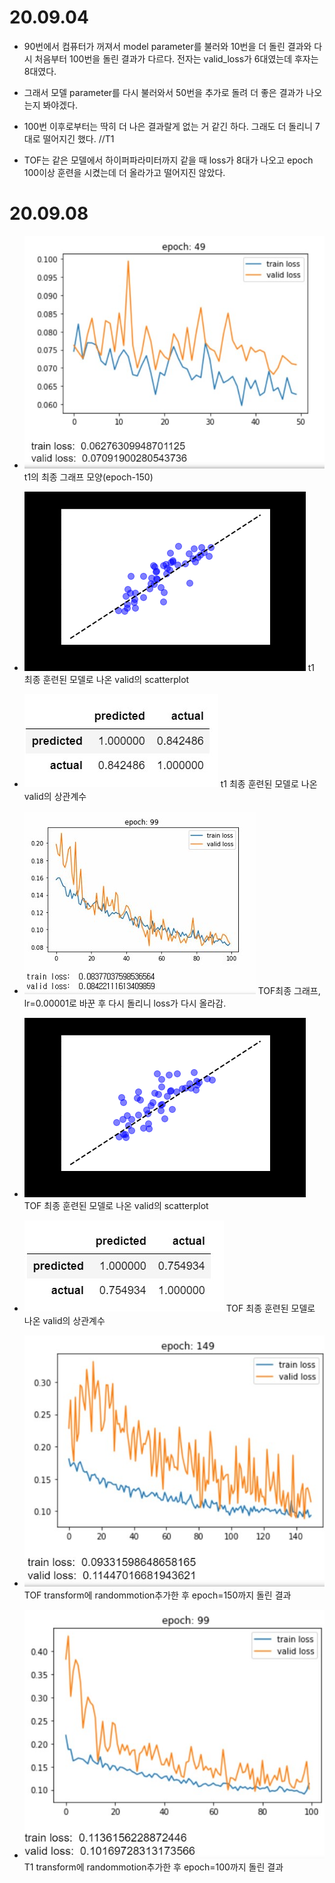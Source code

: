 # 20.09.04

- 90번에서 컴퓨터가 꺼져서 model parameter를 불러와 10번을 더 돌린 결과와 다시 처음부터 100번을 돌린 결과가 다르다. 전자는 valid_loss가 6대였는데 후자는 8대였다.

- 그래서 모델 parameter를 다시 불러와서 50번을 추가로 돌려 더 좋은 결과가 나오는지 봐야겠다.

- 100번 이후로부터는 딱히 더 나은 결과랄게 없는 거 같긴 하다. 그래도 더 돌리니 7대로 떨어지긴 했다.
//T1

- TOF는 같은 모델에서 하이퍼파라미터까지 같을 때 loss가 8대가 나오고 epoch 100이상 훈련을 시켰는데 더 올라가고 떨어지진 않았다.

# 20.09.08

- ![](2020-09-08-11-56-03.png)</br>
t1의 최종 그래프 모양(epoch-150)

- ![](2020-09-08-12-05-33.png)
t1 최종 훈련된 모델로 나온 valid의 scatterplot

- ![](2020-09-08-12-06-15.png)
t1 최종 훈련된 모델로 나온 valid의 상관계수

- ![](2020-09-09-16-37-27.png)
TOF최종 그래프, lr=0.00001로 바꾼 후 다시 돌리니 loss가 다시 올라감.
- ![](2020-09-08-12-03-31.png)
TOF 최종 훈련된 모델로 나온 valid의 scatterplot
- ![](2020-09-08-12-04-38.png)
TOF 최종 훈련된 모델로 나온 valid의 상관계수

- ![](2020-09-08-11-57-00.png)</br>
TOF transform에 randommotion추가한 후 epoch=150까지 돌린 결과

- ![](2020-09-08-11-59-49.png)</br>
T1 transform에 randommotion추가한 후 epoch=100까지 돌린 결과
